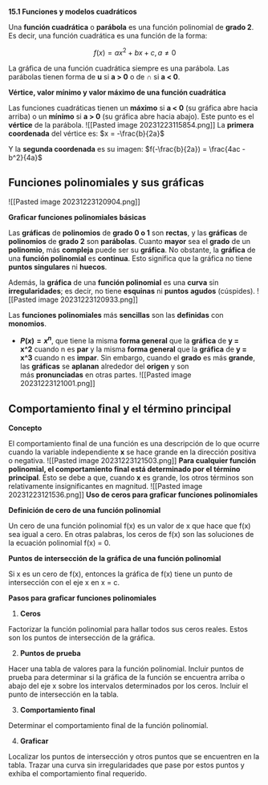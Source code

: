 **15.1 Funciones y modelos cuadráticos**

Una **función cuadrática** o **parábola** es una función polinomial de **grado 2**. Es decir, una función cuadrática es una función de la forma:


$$f(x) = ax^2 + bx + c, a ≠ 0$$


La gráfica de una función cuadrática siempre es una parábola. Las parábolas tienen forma de **u** si **a > 0** o de **∩** si **a < 0**.

**Vértice, valor mínimo y valor máximo de una función cuadrática**

Las funciones cuadráticas tienen un **máximo** si **a < 0** (su gráfica abre hacia arriba) o un **mínimo** si **a > 0** (su gráfica abre hacia abajo). Este punto es el **vértice** de la parábola.
![[Pasted image 20231223115854.png]]
	La **primera coordenada** del vértice es: $x = -\frac{b}{2a}$


Y la **segunda coordenada** es su imagen: $f(-\frac{b}{2a}) = \frac{4ac - b^2}{4a}$

## **Funciones polinomiales y sus gráficas**

![[Pasted image 20231223120904.png]]

**Graficar funciones polinomiales básicas**

Las **gráficas** de **polinomios** de **grado 0 o 1** son **rectas**, y las **gráficas** de **polinomios** de **grado 2** son **parábolas**. Cuanto **mayor** sea el **grado** de un **polinomio**, más **compleja** puede ser su **gráfica**. No obstante, la **gráfica** de una **función polinomial** es **continua**. Esto significa que la gráfica no tiene **puntos singulares** ni **huecos**.

Además, la **gráfica** de una **función polinomial** es una **curva** sin **irregularidades**; es decir, no tiene **esquinas** ni **puntos** **agudos** (cúspides).
![[Pasted image 20231223120933.png]]

Las **funciones polinomiales** más **sencillas** son las **definidas** con **monomios**.

- **$P(x) = x^n$**, que tiene la misma **forma general** que la **gráfica** de **y = x^2** cuando n es **par** y la misma **forma general** que la **gráfica** de **y = x^3** cuando n es **impar**. Sin embargo, cuando el **grado** es más **grande**, las **gráficas** se **aplanan** alrededor del **origen** y son más **pronunciadas** en otras partes.
![[Pasted image 20231223121001.png]]
## **Comportamiento final y el término principal**

**Concepto**

El comportamiento final de una función es una descripción de lo que ocurre cuando la variable independiente **x** se hace grande en la dirección positiva o negativa.
![[Pasted image 20231223121503.png]]
**Para cualquier función polinomial, el comportamiento final está determinado por el término principal**. Esto se debe a que, cuando **x** es grande, los otros términos son relativamente insignificantes en magnitud.
![[Pasted image 20231223121536.png]]
**Uso de ceros para graficar funciones polinomiales**

**Definición de cero de una función polinomial**

Un cero de una función polinomial f(x) es un valor de x que hace que f(x) sea igual a cero. En otras palabras, los ceros de f(x) son las soluciones de la ecuación polinomial f(x) = 0.

**Puntos de intersección de la gráfica de una función polinomial**

Si x es un cero de f(x), entonces la gráfica de f(x) tiene un punto de intersección con el eje x en x = c.

**Pasos para graficar funciones polinomiales**

1. **Ceros**

Factorizar la función polinomial para hallar todos sus ceros reales. Estos son los puntos de intersección de la gráfica.

2. **Puntos de prueba**

Hacer una tabla de valores para la función polinomial. Incluir puntos de prueba para determinar si la gráfica de la función se encuentra arriba o abajo del eje x sobre los intervalos determinados por los ceros. Incluir el punto de intersección en la tabla.

3. **Comportamiento final**

Determinar el comportamiento final de la función polinomial.

4. **Graficar**

Localizar los puntos de intersección y otros puntos que se encuentren en la tabla. Trazar una curva sin irregularidades que pase por estos puntos y exhiba el comportamiento final requerido.